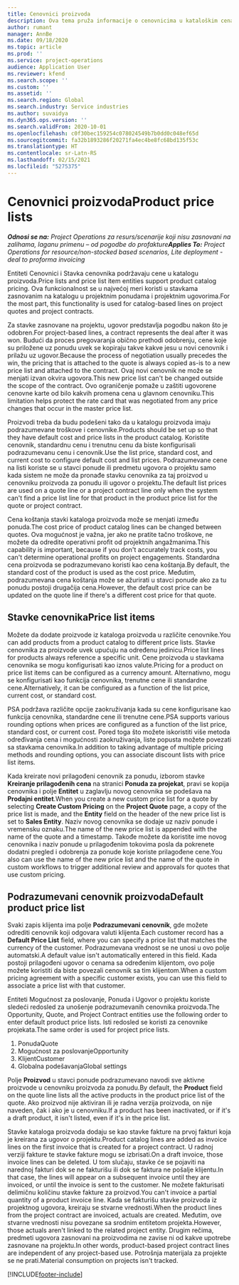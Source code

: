 ```yaml
---
title: Cenovnici proizvoda
description: Ova tema pruža informacije o cenovnicima u kataloškim cenama koji se koriste za ponude za projekat i ugovore.
author: rumant
manager: AnnBe
ms.date: 09/18/2020
ms.topic: article
ms.prod: ''
ms.service: project-operations
audience: Application User
ms.reviewer: kfend
ms.search.scope: ''
ms.custom: ''
ms.assetid: ''
ms.search.region: Global
ms.search.industry: Service industries
ms.author: suvaidya
ms.dyn365.ops.version: ''
ms.search.validFrom: 2020-10-01
ms.openlocfilehash: c0f30bec159254c078024549b7b0dd0c048ef65d
ms.sourcegitcommit: fa32b1893286f20271fa4ec4be8fc68bd135f53c
ms.translationtype: HT
ms.contentlocale: sr-Latn-RS
ms.lasthandoff: 02/15/2021
ms.locfileid: "5275375"
---
```

# <a name="product-price-lists"></a><span data-ttu-id="91522-103">Cenovnici proizvoda</span><span class="sxs-lookup"><span data-stu-id="91522-103">Product price lists</span></span>

<span data-ttu-id="91522-104">_**Odnosi se na:** Project Operations za resurs/scenarije koji nisu zasnovani na zalihama, laganu primenu – od pogodbe do profakture_</span><span class="sxs-lookup"><span data-stu-id="91522-104">_**Applies To:** Project Operations for resource/non-stocked based scenarios, Lite deployment - deal to proforma invoicing_</span></span>

<span data-ttu-id="91522-105">Entiteti Cenovnici i Stavka cenovnika podržavaju cene u katalogu proizvoda.</span><span class="sxs-lookup"><span data-stu-id="91522-105">Price lists and price list item entities support product catalog pricing.</span></span> <span data-ttu-id="91522-106">Ova funkcionalnost se u najvećoj meri koristi u stavkama zasnovanim na katalogu u projektnim ponudama i projektnim ugovorima.</span><span class="sxs-lookup"><span data-stu-id="91522-106">For the most part, this functionality is used for catalog-based lines on project quotes and project contracts.</span></span>

<span data-ttu-id="91522-107">Za stavke zasnovane na projektu, ugovor predstavlja pogodbu nakon što je odobren.</span><span class="sxs-lookup"><span data-stu-id="91522-107">For project-based lines, a contract represents the deal after it was won.</span></span> <span data-ttu-id="91522-108">Budući da proces pregovaranja obično prethodi odobrenju, cene koje su priložene uz ponudu uvek se kopiraju takve kakve jesu u novi cenovnik i prilažu uz ugovor.</span><span class="sxs-lookup"><span data-stu-id="91522-108">Because the process of negotiation usually precedes the win, the pricing that is attached to the quote is always copied as-is to a new price list and attached to the contract.</span></span> <span data-ttu-id="91522-109">Ovaj novi cenovnik ne može se menjati izvan okvira ugovora.</span><span class="sxs-lookup"><span data-stu-id="91522-109">This new price list can't be changed outside the scope of the contract.</span></span> <span data-ttu-id="91522-110">Ovo ograničenje pomaže u zaštiti ugovorene cenovne karte od bilo kakvih promena cena u glavnom cenovniku.</span><span class="sxs-lookup"><span data-stu-id="91522-110">This limitation helps protect the rate card that was negotiated from any price changes that occur in the master price list.</span></span>

<span data-ttu-id="91522-111">Proizvodi treba da budu podešeni tako da u katalogu proizvoda imaju podrazumevane troškove i cenovnike.</span><span class="sxs-lookup"><span data-stu-id="91522-111">Products should be set up so that they have default cost and price lists in the product catalog.</span></span> <span data-ttu-id="91522-112">Koristite cenovnik, standardnu cenu i trenutnu cenu da biste konfigurisali podrazumevanu cenu i cenovnik.</span><span class="sxs-lookup"><span data-stu-id="91522-112">Use the list price, standard cost, and current cost to configure default cost and list prices.</span></span> <span data-ttu-id="91522-113">Podrazumevane cene na listi koriste se u stavci ponude ili predmetu ugovora o projektu samo kada sistem ne može da pronađe stavku cenovnika za taj proizvod u cenovniku proizvoda za ponudu ili ugovor o projektu.</span><span class="sxs-lookup"><span data-stu-id="91522-113">The default list prices are used on a quote line or a project contract line only when the system can't find a price list line for that product in the product price list for the quote or project contract.</span></span>

<span data-ttu-id="91522-114">Cena koštanja stavki kataloga proizvoda može se menjati između ponuda.</span><span class="sxs-lookup"><span data-stu-id="91522-114">The cost price of product catalog lines can be changed between quotes.</span></span> <span data-ttu-id="91522-115">Ova mogućnost je važna, jer ako ne pratite tačno troškove, ne možete da odredite operativni profit od projektnih angažmanima.</span><span class="sxs-lookup"><span data-stu-id="91522-115">This capability is important, because if you don't accurately track costs, you can't determine operational profits on project engagements.</span></span> <span data-ttu-id="91522-116">Standardna cena proizvoda se podrazumevano koristi kao cena koštanja.</span><span class="sxs-lookup"><span data-stu-id="91522-116">By default, the standard cost of the product is used as the cost price.</span></span> <span data-ttu-id="91522-117">Međutim, podrazumevana cena koštanja može se ažurirati u stavci ponude ako za tu ponudu postoji drugačija cena.</span><span class="sxs-lookup"><span data-stu-id="91522-117">However, the default cost price can be updated on the quote line if there's a different cost price for that quote.</span></span>

## <a name="price-list-items"></a><span data-ttu-id="91522-118">Stavke cenovnika</span><span class="sxs-lookup"><span data-stu-id="91522-118">Price list items</span></span>

<span data-ttu-id="91522-119">Možete da dodate proizvode iz kataloga proizvoda u različite cenovnike.</span><span class="sxs-lookup"><span data-stu-id="91522-119">You can add products from a product catalog to different price lists.</span></span> <span data-ttu-id="91522-120">Stavke cenovnika za proizvode uvek upućuju na određenu jedinicu.</span><span class="sxs-lookup"><span data-stu-id="91522-120">Price list lines for products always reference a specific unit.</span></span> <span data-ttu-id="91522-121">Cene proizvoda u stavkama cenovnika se mogu konfigurisati kao iznos valute.</span><span class="sxs-lookup"><span data-stu-id="91522-121">Pricing for a product on price list items can be configured as a currency amount.</span></span> <span data-ttu-id="91522-122">Alternativno, mogu se konfigurisati kao funkcija cenovnika, trenutne cene ili standardne cene.</span><span class="sxs-lookup"><span data-stu-id="91522-122">Alternatively, it can be configured as a function of the list price, current cost, or standard cost.</span></span>

<span data-ttu-id="91522-123">PSA podržava različite opcije zaokruživanja kada su cene konfigurisane kao funkcija cenovnika, standardne cene ili trenutne cene.</span><span class="sxs-lookup"><span data-stu-id="91522-123">PSA supports various rounding options when prices are configured as a function of the list price, standard cost, or current cost.</span></span> <span data-ttu-id="91522-124">Pored toga što možete iskoristiti više metoda određivanja cena i mogućnosti zaokruživanja, liste popusta možete povezati sa stavkama cenovnika.</span><span class="sxs-lookup"><span data-stu-id="91522-124">In addition to taking advantage of multiple pricing methods and rounding options, you can associate discount lists with price list items.</span></span> 

<span data-ttu-id="91522-125">Kada kreirate novi prilagođeni cenovnik za ponudu, izborom stavke **Kreiranje prilagođenih cena** na stranici **Ponuda za projekat**, pravi se kopija cenovnika i polje **Entitet** u zaglavlju novog cenovnika se podešava na **Prodajni entitet**.</span><span class="sxs-lookup"><span data-stu-id="91522-125">When you create a new custom price list for a quote by selecting **Create Custom Pricing** on the **Project Quote** page, a copy of the price list is made, and the **Entity** field on the header of the new price list is set to **Sales Entity**.</span></span> <span data-ttu-id="91522-126">Naziv novog cenovnika se dodaje uz naziv ponude i vremensku oznaku.</span><span class="sxs-lookup"><span data-stu-id="91522-126">The name of the new price list is appended with the name of the quote and a timestamp.</span></span> <span data-ttu-id="91522-127">Takođe možete da koristite ime novog cenovnika i naziv ponude u prilagođenim tokovima posla da pokrenete dodatni pregled i odobrenja za ponude koje koriste prilagođene cene.</span><span class="sxs-lookup"><span data-stu-id="91522-127">You also can use the name of the new price list and the name of the quote in custom workflows to trigger additional review and approvals for quotes that use custom pricing.</span></span>

 
## <a name="default-product-price-list"></a><span data-ttu-id="91522-128">Podrazumevani cenovnik proizvoda</span><span class="sxs-lookup"><span data-stu-id="91522-128">Default product price list</span></span>
<span data-ttu-id="91522-129">Svaki zapis klijenta ima polje **Podrazumevani cenovnik**, gde možete odrediti cenovnik koji odgovara valuti klijenta.</span><span class="sxs-lookup"><span data-stu-id="91522-129">Each customer record has a **Default Price List** field, where you can specify a price list that matches the currency of the customer.</span></span> <span data-ttu-id="91522-130">Podrazumevana vrednost se ne unosi u ovo polje automatski.</span><span class="sxs-lookup"><span data-stu-id="91522-130">A default value isn't automatically entered in this field.</span></span> <span data-ttu-id="91522-131">Kada postoji prilagođeni ugovor o cenama sa određenim klijentom, ovo polje možete koristiti da biste povezali cenovnik sa tim klijentom.</span><span class="sxs-lookup"><span data-stu-id="91522-131">When a custom pricing agreement with a specific customer exists, you can use this field to associate a price list with that customer.</span></span>

<span data-ttu-id="91522-132">Entiteti Mogućnost za poslovanje, Ponuda i Ugovor o projektu koriste sledeći redosled za unošenje podrazumevanih cenovnika proizvoda.</span><span class="sxs-lookup"><span data-stu-id="91522-132">The Opportunity, Quote, and Project Contract entities use the following order to enter default product price lists.</span></span> <span data-ttu-id="91522-133">Isti redosled se koristi za cenovnike projekata.</span><span class="sxs-lookup"><span data-stu-id="91522-133">The same order is used for project price lists.</span></span>

1.  <span data-ttu-id="91522-134">Ponuda</span><span class="sxs-lookup"><span data-stu-id="91522-134">Quote</span></span>
2.  <span data-ttu-id="91522-135">Mogućnost za poslovanje</span><span class="sxs-lookup"><span data-stu-id="91522-135">Opportunity</span></span>
3.  <span data-ttu-id="91522-136">Klijent</span><span class="sxs-lookup"><span data-stu-id="91522-136">Customer</span></span>
4.  <span data-ttu-id="91522-137">Globalna podešavanja</span><span class="sxs-lookup"><span data-stu-id="91522-137">Global settings</span></span> 

<span data-ttu-id="91522-138">Polje **Proizvod** u stavci ponude podrazumevano navodi sve aktivne proizvode u cenovniku proizvoda za ponudu.</span><span class="sxs-lookup"><span data-stu-id="91522-138">By default, the **Product** field on the quote line lists all the active products in the product price list of the quote.</span></span> <span data-ttu-id="91522-139">Ako proizvod nije aktiviran ili je radna verzija proizvoda, on nije naveden, čak i ako je u cenovniku.</span><span class="sxs-lookup"><span data-stu-id="91522-139">If a product has been inactivated, or if it's a draft product, it isn't listed, even if it's in the price list.</span></span> 

<span data-ttu-id="91522-140">Stavke kataloga proizvoda dodaju se kao stavke fakture na prvoj fakturi koja je kreirana za ugovor o projektu.</span><span class="sxs-lookup"><span data-stu-id="91522-140">Product catalog lines are added as invoice lines on the first invoice that is created for a project contract.</span></span> <span data-ttu-id="91522-141">U radnoj verziji fakture te stavke fakture mogu se izbrisati.</span><span class="sxs-lookup"><span data-stu-id="91522-141">On a draft invoice, those invoice lines can be deleted.</span></span> <span data-ttu-id="91522-142">U tom slučaju, stavke će se pojaviti na narednoj fakturi dok se ne fakturišu ili dok se faktura ne pošalje klijentu.</span><span class="sxs-lookup"><span data-stu-id="91522-142">In that case, the lines will appear on a subsequent invoice until they are invoiced, or until the invoice is sent to the customer.</span></span> <span data-ttu-id="91522-143">Ne možete fakturisati delimičnu količinu stavke fakture za proizvod.</span><span class="sxs-lookup"><span data-stu-id="91522-143">You can't invoice a partial quantity of a product invoice line.</span></span> <span data-ttu-id="91522-144">Kada se fakturišu stavke proizvoda iz projektnog ugovora, kreiraju se stvarne vrednosti.</span><span class="sxs-lookup"><span data-stu-id="91522-144">When the product lines from the project contract are invoiced, actuals are created.</span></span> <span data-ttu-id="91522-145">Međutim, ove stvarne vrednosti nisu povezane sa srodnim entitetom projekta.</span><span class="sxs-lookup"><span data-stu-id="91522-145">However, those actuals aren't linked to the related project entity.</span></span> <span data-ttu-id="91522-146">Drugim rečima, predmeti ugovora zasnovani na proizvodima ne zavise ni od kakve upotrebe zasnovane na projektu.</span><span class="sxs-lookup"><span data-stu-id="91522-146">In other words, product-based project contract lines are independent of any project-based use.</span></span> <span data-ttu-id="91522-147">Potrošnja materijala za projekte se ne prati.</span><span class="sxs-lookup"><span data-stu-id="91522-147">Material consumption on projects isn't tracked.</span></span>


[!INCLUDE[footer-include](../includes/footer-banner.md)]
